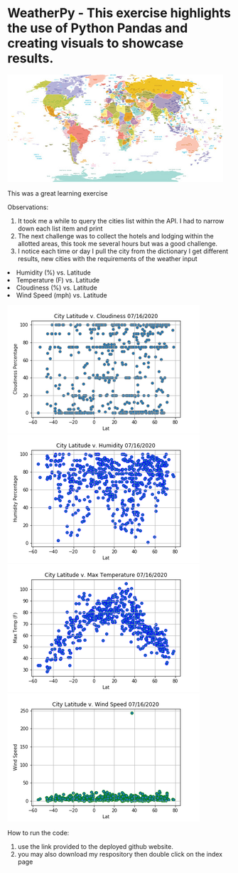 # WeatherPy - This exercise highlights the use of Python Pandas and creating visuals to showcase results.
![WorldMap](https://github.com/dsalisbury1141/My-WeatherPy-Deployment/blob/master/Images/WorldMap.jpg)

This was a great learning exercise 

Observations: 
1. It took me a while to query the cities list within the API. I had to narrow down each list item and print
2. The next challenge was to collect the hotels and lodging within the allotted areas, this took me several hours but was a good challenge.
3. I notice each time or day I pull the city from the dictionary I get different results, new cities with the requirements of the weather input

<li>Humidity (%) vs. Latitude</li>
<li>Temperature (F) vs. Latitude</li>
<li>Cloudiness (%) vs. Latitude</li>
<li>Wind Speed (mph) vs. Latitude</li>

![Cloudy](https://github.com/dsalisbury1141/My-WeatherPy-Deployment/blob/master/Visualizations/CloudPlot.png)
![Humidity](https://github.com/dsalisbury1141/My-WeatherPy-Deployment/blob/master/Visualizations/HumidPlot.png)
![Temperature](https://github.com/dsalisbury1141/My-WeatherPy-Deployment/blob/master/Visualizations/TempPlot.png)
![Wind](https://github.com/dsalisbury1141/My-WeatherPy-Deployment/blob/master/Visualizations/Windplot.png)

How to run the code: 
1. use the link provided to the deployed github website.
2. you may also download my respository then double click on the index page
